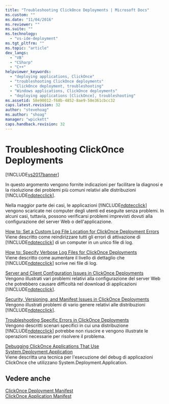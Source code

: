 ```yaml
---
title: "Troubleshooting ClickOnce Deployments | Microsoft Docs"
ms.custom: ""
ms.date: "11/04/2016"
ms.reviewer: ""
ms.suite: ""
ms.technology: 
  - "vs-ide-deployment"
ms.tgt_pltfrm: ""
ms.topic: "article"
dev_langs: 
  - "VB"
  - "CSharp"
  - "C++"
helpviewer_keywords: 
  - "deploying applications, ClickOnce"
  - "troubleshooting ClickOnce deployments"
  - "ClickOnce deployment, troubleshooting"
  - "Windows applications, ClickOnce deployments"
  - "deploying applications [ClickOnce], troubleshooting"
ms.assetid: 58e90012-f68b-4852-8ae9-58e361cbcc32
caps.latest.revision: 32
author: "stevehoag"
ms.author: "shoag"
manager: "wpickett"
caps.handback.revision: 32
---
```

# Troubleshooting ClickOnce Deployments
[!INCLUDE[vs2017banner](../code-quality/includes/vs2017banner.md)]

In questo argomento vengono fornite indicazioni per facilitare la diagnosi e la risoluzione dei problemi più comuni relativi alle distribuzioni [!INCLUDE[ndptecclick](../deployment/includes/ndptecclick_md.md)].  
  
 Nella maggior parte dei casi, le applicazioni [!INCLUDE[ndptecclick](../deployment/includes/ndptecclick_md.md)] vengono scaricate nei computer degli utenti ed eseguite senza problemi.  In alcuni casi, tuttavia, possono verificarsi problemi imprevisti dovuti alla configurazione del server Web o dell'applicazione.  
  
 [How to: Set a Custom Log File Location for ClickOnce Deployment Errors](../deployment/how-to-set-a-custom-log-file-location-for-clickonce-deployment-errors.md)  
 Viene descritto come reindirizzare tutti gli errori di attivazione di [!INCLUDE[ndptecclick](../deployment/includes/ndptecclick_md.md)] di un computer in un unico file di log.  
  
 [How to: Specify Verbose Log Files for ClickOnce Deployments](../deployment/how-to-specify-verbose-log-files-for-clickonce-deployments.md)  
 Viene descritto come aumentare il livello di dettaglio che [!INCLUDE[ndptecclick](../deployment/includes/ndptecclick_md.md)] scrive nei file di log.  
  
 [Server and Client Configuration Issues in ClickOnce Deployments](../deployment/server-and-client-configuration-issues-in-clickonce-deployments.md)  
 Vengono illustrati vari problemi relativi alla configurazione del server Web che potrebbero causare difficoltà nel download di applicazioni [!INCLUDE[ndptecclick](../deployment/includes/ndptecclick_md.md)].  
  
 [Security, Versioning, and Manifest Issues in ClickOnce Deployments](../deployment/security-versioning-and-manifest-issues-in-clickonce-deployments.md)  
 Vengono illustrati problemi di vario genere relativi alle distribuzioni [!INCLUDE[ndptecclick](../deployment/includes/ndptecclick_md.md)].  
  
 [Troubleshooting Specific Errors in ClickOnce Deployments](../deployment/troubleshooting-specific-errors-in-clickonce-deployments.md)  
 Vengono descritti scenari specifici in cui una distribuzione [!INCLUDE[ndptecclick](../deployment/includes/ndptecclick_md.md)] potrebbe non riuscire e vengono illustrate le operazioni necessarie per risolvere il problema.  
  
 [Debugging ClickOnce Applications That Use System.Deployment.Application](../deployment/debugging-clickonce-applications-that-use-system-deployment-application.md)  
 Viene descritta una tecnica per l'esecuzione del debug di applicazioni ClickOnce che utilizzano System.Deployment.Application.  
  
## Vedere anche  
 [ClickOnce Deployment Manifest](../deployment/clickonce-deployment-manifest.md)   
 [ClickOnce Application Manifest](../deployment/clickonce-application-manifest.md)